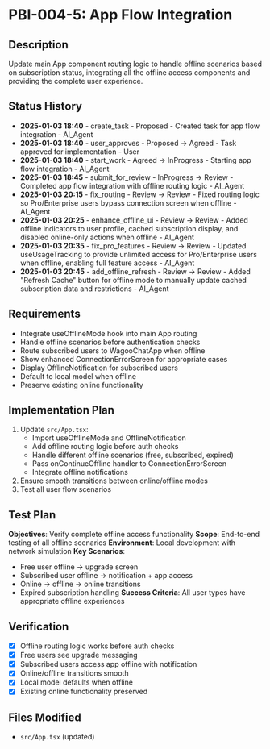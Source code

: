 # PBI-004-5: App Flow Integration

## Description
Update main App component routing logic to handle offline scenarios based on subscription status, integrating all the offline access components and providing the complete user experience.

## Status History
- **2025-01-03 18:40** - create_task - Proposed - Created task for app flow integration - AI_Agent
- **2025-01-03 18:40** - user_approves - Proposed -> Agreed - Task approved for implementation - User
- **2025-01-03 18:40** - start_work - Agreed -> InProgress - Starting app flow integration - AI_Agent
- **2025-01-03 18:45** - submit_for_review - InProgress -> Review - Completed app flow integration with offline routing logic - AI_Agent
- **2025-01-03 20:15** - fix_routing - Review -> Review - Fixed routing logic so Pro/Enterprise users bypass connection screen when offline - AI_Agent
- **2025-01-03 20:25** - enhance_offline_ui - Review -> Review - Added offline indicators to user profile, cached subscription display, and disabled online-only actions when offline - AI_Agent
- **2025-01-03 20:35** - fix_pro_features - Review -> Review - Updated useUsageTracking to provide unlimited access for Pro/Enterprise users when offline, enabling full feature access - AI_Agent
- **2025-01-03 20:45** - add_offline_refresh - Review -> Review - Added "Refresh Cache" button for offline mode to manually update cached subscription data and restrictions - AI_Agent

## Requirements
- Integrate useOfflineMode hook into main App routing
- Handle offline scenarios before authentication checks
- Route subscribed users to WagooChatApp when offline
- Show enhanced ConnectionErrorScreen for appropriate cases
- Display OfflineNotification for subscribed users
- Default to local model when offline
- Preserve existing online functionality

## Implementation Plan
1. Update `src/App.tsx`:
   - Import useOfflineMode and OfflineNotification
   - Add offline routing logic before auth checks
   - Handle different offline scenarios (free, subscribed, expired)
   - Pass onContinueOffline handler to ConnectionErrorScreen
   - Integrate offline notifications
2. Ensure smooth transitions between online/offline modes
3. Test all user flow scenarios

## Test Plan
**Objectives**: Verify complete offline access functionality
**Scope**: End-to-end testing of all offline scenarios
**Environment**: Local development with network simulation
**Key Scenarios**:
- Free user offline → upgrade screen
- Subscribed user offline → notification + app access
- Online → offline → online transitions
- Expired subscription handling
**Success Criteria**: All user types have appropriate offline experiences

## Verification
- [x] Offline routing logic works before auth checks
- [x] Free users see upgrade messaging
- [x] Subscribed users access app offline with notification
- [x] Online/offline transitions smooth
- [x] Local model defaults when offline
- [x] Existing online functionality preserved

## Files Modified
- `src/App.tsx` (updated) 